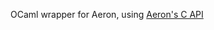 OCaml wrapper for Aeron, using [Aeron's C
API](https://github.com/real-logic/aeron/blob/master/aeron-client/src/main/c/aeronc.h)


